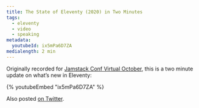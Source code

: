 ```yaml
---
title: The State of Eleventy (2020) in Two Minutes
tags:
  - eleventy
  - video
  - speaking
metadata:
  youtubeId: ix5mPa6D7ZA
medialength: 2 min
---
```

Originally recorded for [Jamstack Conf Virtual October](https://jamstackconf.com/virtual/), this is a two minute update on what’s new in Eleventy:

{% youtubeEmbed "ix5mPa6D7ZA" %}

Also posted [on Twitter](https://twitter.com/zachleat/status/1316784869540851713).
